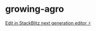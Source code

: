 # growing-agro

[Edit in StackBlitz next generation editor ⚡️](https://stackblitz.com/~/github.com/SharuRuba/growing-agro)